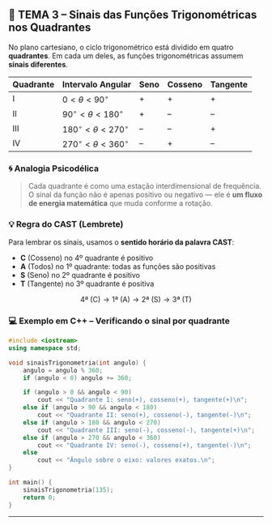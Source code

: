 ## 🧭 TEMA 3 – Sinais das Funções Trigonométricas nos Quadrantes

No plano cartesiano, o ciclo trigonométrico está dividido em quatro **quadrantes**. Em cada um deles, as funções trigonométricas assumem **sinais diferentes**.

| Quadrante | Intervalo Angular                | Seno | Cosseno | Tangente |
| --------- | -------------------------------- | ---- | ------- | -------- |
| I         | $0 < \theta < 90^\circ$          | +    | +       | +        |
| II        | $90^\circ < \theta < 180^\circ$  | +    | –       | –        |
| III       | $180^\circ < \theta < 270^\circ$ | –    | –       | +        |
| IV        | $270^\circ < \theta < 360^\circ$ | –    | +       | –        |

### 🌀 Analogia Psicodélica

> Cada quadrante é como uma estação interdimensional de frequência. O sinal da função não é apenas positivo ou negativo — ele é **um fluxo de energia matemática** que muda conforme a rotação.

### 💡 Regra do CAST (Lembrete)

Para lembrar os sinais, usamos o **sentido horário da palavra CAST**:

* **C** (Cosseno) no 4º quadrante é positivo
* **A** (Todos) no 1º quadrante: todas as funções são positivas
* **S** (Seno) no 2º quadrante é positivo
* **T** (Tangente) no 3º quadrante é positiva

$$
\text{4ª (C)} \rightarrow \text{1ª (A)} \rightarrow \text{2ª (S)} \rightarrow \text{3ª (T)}
$$

### 💻 Exemplo em C++ – Verificando o sinal por quadrante

```cpp
#include <iostream>
using namespace std;

void sinaisTrigonometria(int angulo) {
    angulo = angulo % 360;
    if (angulo < 0) angulo += 360;

    if (angulo > 0 && angulo < 90)
        cout << "Quadrante I: seno(+), cosseno(+), tangente(+)\n";
    else if (angulo > 90 && angulo < 180)
        cout << "Quadrante II: seno(+), cosseno(-), tangente(-)\n";
    else if (angulo > 180 && angulo < 270)
        cout << "Quadrante III: seno(-), cosseno(-), tangente(+)\n";
    else if (angulo > 270 && angulo < 360)
        cout << "Quadrante IV: seno(-), cosseno(+), tangente(-)\n";
    else
        cout << "Ângulo sobre o eixo: valores exatos.\n";
}

int main() {
    sinaisTrigonometria(135);
    return 0;
}
```

---
